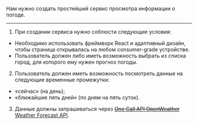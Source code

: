 Нам нужно создать простейший сервис просмотра информации о погоде.
***
1. При создании сервиса нужно соблюсти следующие условия:
* Необходимо использовать фреймворк React и адаптивный дизайн, чтобы страница открывалась на любом consumer-grade устройстве.
* Пользователь должен либо иметь возможность выбрать из списка город, для которого ему нужен прогноз погоды.

2. Пользователь должен иметь возможность посмотреть данные на следующие временные промежутки:
* «сейчас» (на день);
* «ближайшие пять дней» (по дням на пять суток).
  
3. Данные должны запрашиваться через [~~One Call API OpenWeather~~](https://openweathermap.org/api) [Weather Forecast API](https://open-meteo.com/en/docs).
